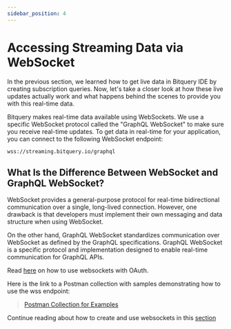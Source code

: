 ```yaml
---
sidebar_position: 4
---
```

# Accessing Streaming Data via WebSocket

In the previous section, we learned how to get live data in Bitquery IDE by creating subscription queries. Now, let's take a closer look at how these live updates actually work and what happens behind the scenes to provide you with this real-time data.

Bitquery makes real-time data available using WebSockets. We use a specific WebSocket protocol called the "GraphQL WebSocket" to make sure you receive real-time updates. To get data in real-time for your application, you can connect to the following WebSocket endpoint:

```
wss://streaming.bitquery.io/graphql
```


## What Is the Difference Between WebSocket and GraphQL WebSocket?

WebSocket provides a general-purpose protocol for real-time bidirectional communication over a single, long-lived connection. However, one drawback is that developers must implement their own messaging and data structure when using WebSocket.

On the other hand, GraphQL WebSocket standardizes communication over WebSocket as defined by the GraphQL specifications. GraphQL WebSocket is a specific protocol and implementation designed to enable real-time communication for GraphQL APIs. 

Read [here](https://docs.bitquery.io/docs/start/authorisation/websocket/) on how to use websockets with OAuth.

Here is the link to a Postman collection with samples demonstrating how to use the wss endpoint:

> [Postman Collection for Examples](https://www.postman.com/spacecraft-geologist-86385692/workspace/bitquery/collection/645e69d97aa179eb6799e1d6)


Continue reading about how to create and use websockets in this [section](/docs/graphql/subscription/subscription.md)